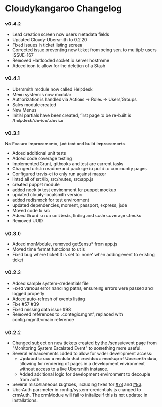 # Cloudykangaroo Changelog

### v0.4.2

- Lead creation screen now users metadata fields
- Updated Cloudy-Ubersmith to 0.2.20
- Fixed issues in ticket listing screen
- Corrected issue preventing new ticket from being sent to multiple users ISSUE-167
- Removed Hardcoded socket.io server hostname
- Added icon to allow for the deletion of a Stash

### v0.4.1

- Ubersmith module now called Helpdesk
- Menu system is now modular
- Authorization is handled via Actions -> Roles -> Users/Groups
- Sales module created
- New Menus
- Initial partials have been created, first page to be re-built is /helpdesk/device/:device

### v0.3.1

No Feature improvements, just test and build improvements

- Added additional unit tests
- Added code coverage testing
- Implemented Grunt, githooks and test are current tasks
- Changed urls in readme and package to point to community pages
- Configured travis-ci to only run against master
- linted all of src/lib, src/routes, src/app.js
- created puppet module
- added nock to test environment for puppet mockup
- updated cloudy-localsmith version
- added redismock for test environment
- updated dependencies, moment, passport, express, jade
- Moved code to src
- Added Grunt to run unit tests, linting and code coverage checks
- Removed UUID

### v0.3.0

- Added monModule, removed getSensu* from app.js
- Moved time format functions to utils
- Fixed bug where ticketID is set to 'none' when adding event to existing ticket

### v0.2.3

- Added sample system-credentials file
- Fixed various error handling paths, ensureing errors were passed and logged properly
- Added auto-refresh of events listing
- Fixe #57 #39
- Fixed missing data issue #98
- Removed references to '.contegix.mgmt', replaced with config.mgmtDomain reference

### v0.2.2


- Changed subject on new tickets created by the /sensu/event page from "Monitoring System Escalated Event" to something more useful.
- Several enhancements added to allow for wider development access:
  - Updated to use a module that provides a mockup of Ubersmith data, allowing for rendering of pages in a development environment without access to a live Ubersmith instance.
  - Added additional logic for development environment to decouple from auth.
- Several miscellaneous bugfixes, including fixes for [#78](https://github.com/CloudyKangaroo/cloudykangaroo/issues/78) and [#83](https://github.com/CloudyKangaroo/cloudykangaroo/issues/83).
- UberAuth parameter in config/system-credentials.js changed to crmAuth. The crmModule will fail to initalize if this is not updated in installations.
